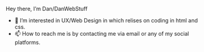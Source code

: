 Hey there, I’m Dan/DanWebStuff
- 👀 I’m interested in UX/Web Design in which relises on coding in html and css.
- 📫 How to reach me is by contacting me via email or any of my social platforms.

<!---
DanWebStuff/DanWebStuff is a ✨ special ✨ repository because its `README.md` (this file) appears on your GitHub profile.
You can click the Preview link to take a look at your changes.
--->
